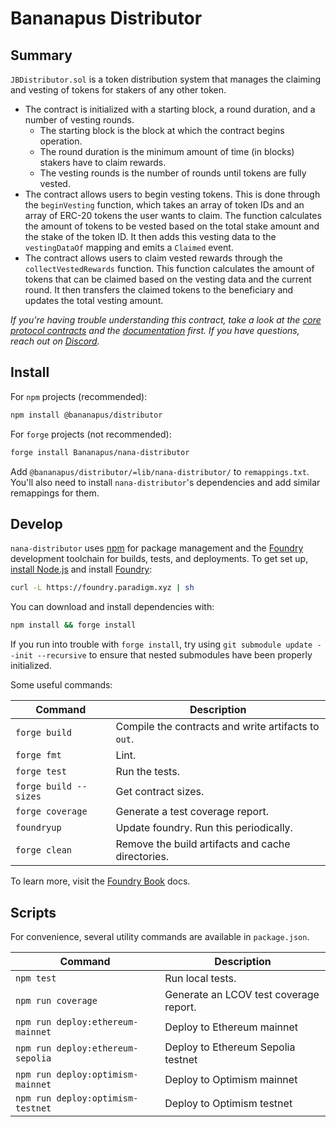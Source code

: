 # Bananapus Distributor

## Summary

`JBDistributor.sol` is a token distribution system that manages the claiming and vesting of tokens for stakers of any other token.

- The contract is initialized with a starting block, a round duration, and a number of vesting rounds.
  - The starting block is the block at which the contract begins operation.
  - The round duration is the minimum amount of time (in blocks) stakers have to claim rewards.
  - The vesting rounds is the number of rounds until tokens are fully vested.
- The contract allows users to begin vesting tokens. This is done through the `beginVesting` function, which takes an array of token IDs and an array of ERC-20 tokens the user wants to claim. The function calculates the amount of tokens to be vested based on the total stake amount and the stake of the token ID. It then adds this vesting data to the `vestingDataOf` mapping and emits a `Claimed` event.
- The contract allows users to claim vested rewards through the `collectVestedRewards` function. This function calculates the amount of tokens that can be claimed based on the vesting data and the current round. It then transfers the claimed tokens to the beneficiary and updates the total vesting amount.

_If you're having trouble understanding this contract, take a look at the [core protocol contracts](https://github.com/Bananapus/nana-core) and the [documentation](https://docs.juicebox.money/) first. If you have questions, reach out on [Discord](https://discord.com/invite/ErQYmth4dS)._

## Install

For `npm` projects (recommended):

```bash
npm install @bananapus/distributor
```

For `forge` projects (not recommended):

```bash
forge install Bananapus/nana-distributor
```

Add `@bananapus/distributor/=lib/nana-distributor/` to `remappings.txt`. You'll also need to install `nana-distributor`'s dependencies and add similar remappings for them.

## Develop

`nana-distributor` uses [npm](https://www.npmjs.com/) for package management and the [Foundry](https://github.com/foundry-rs/foundry) development toolchain for builds, tests, and deployments. To get set up, [install Node.js](https://nodejs.org/en/download) and install [Foundry](https://github.com/foundry-rs/foundry):

```bash
curl -L https://foundry.paradigm.xyz | sh
```

You can download and install dependencies with:

```bash
npm install && forge install
```

If you run into trouble with `forge install`, try using `git submodule update --init --recursive` to ensure that nested submodules have been properly initialized.

Some useful commands:

| Command               | Description                                         |
| --------------------- | --------------------------------------------------- |
| `forge build`         | Compile the contracts and write artifacts to `out`. |
| `forge fmt`           | Lint.                                               |
| `forge test`          | Run the tests.                                      |
| `forge build --sizes` | Get contract sizes.                                 |
| `forge coverage`      | Generate a test coverage report.                    |
| `foundryup`           | Update foundry. Run this periodically.              |
| `forge clean`         | Remove the build artifacts and cache directories.   |

To learn more, visit the [Foundry Book](https://book.getfoundry.sh/) docs.

## Scripts

For convenience, several utility commands are available in `package.json`.

| Command                           | Description                            |
| --------------------------------- | -------------------------------------- |
| `npm test`                        | Run local tests.                       |
| `npm run coverage`                | Generate an LCOV test coverage report. |
| `npm run deploy:ethereum-mainnet` | Deploy to Ethereum mainnet             |
| `npm run deploy:ethereum-sepolia` | Deploy to Ethereum Sepolia testnet     |
| `npm run deploy:optimism-mainnet` | Deploy to Optimism mainnet             |
| `npm run deploy:optimism-testnet` | Deploy to Optimism testnet             |
